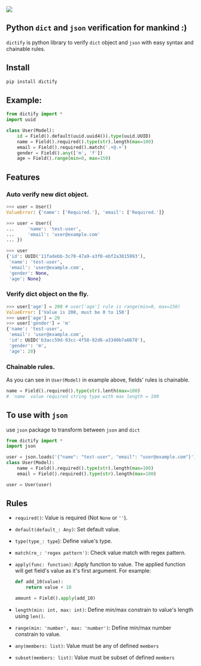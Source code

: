 <img src="./dictify.png">

## Python `dict` and `json` verification for mankind :)

`dictify` is python library to verify `dict` object and `json` with easy syntax and chainable rules.

## Install
```bash
pip install dictify
```

## Example:
```python
from dictify import *
import uuid

class User(Model):
    id = Field().default(uuid.uuid4()).type(uuid.UUID)
    name = Field().required().type(str).length(max=100)
    email = Field().required().match('.+@.+')
    gender = Field().any(['m', 'f'])
    age = Field().range(min=0, max=150)
```

## Features
### Auto verify new dict object.
```python
>>> user = User()
ValueError: {'name': ['Required.'], 'email': ['Required.']}

>>> user = User({
...     'name': 'test-user',
...     'email': 'user@example.com'
... })

>>> user
{'id': UUID('11fadebb-3c70-47a9-a3f0-ebf2a3815993'),
 'name': 'test-user',
 'email': 'user@example.com',
 'gender': None,
 'age': None}
```

### Verify dict object on the fly.
```python
>>> user['age'] = 200 # user['age'] rule is range(min=0, max=150)
ValueError: ['Value is 200, must be 0 to 150']
>>> user['age'] = 20
>>> user['gender'] = 'm'
{'name': 'test-user',
 'email': 'user@example.com',
 'id': UUID('b3acc59d-93cc-4f58-92d6-a3340b7a6678'),
 'gender': 'm',
 'age': 20}
```

### Chainable rules.
As you can see in `User(Model)` in example above, fields' rules is chainable.
```python
name = Field().required().type(str).lenth(max=100)
# `name` value required string type with max length = 100
```

## To use with `json`
use `json` package to transform between `json` and `dict`
```python
from dictify import *
import json

user = json.loads('{"name": "test-user", "email": "user@example.com"}')
class User(Model):
    name = Field().required().type(str).length(max=100)
    email = Field().required().type(str).length(max=100)

user = User(user)
```

## Rules
- `required()`: Value is required (Not `None` or `''`).
- `default(default_: Any)`: Set default value.
- `type(type_: type`): Define value's type.
- `match(re_: 'regex pattern')`: Check value match with regex pattern.
- `apply(func: function)`: Apply function to value. The applied function will get field's value as it's first argument. For example:
    ```python
    def add_10(value):
        return value + 10

    amount = Field().apply(add_10)
    ```

- `length(min: int, max: int)`: Define min/max constrain to value's length using `len()`.
- `range(min: 'number', max: 'number')`: Define min/max number constrain to value.
- `any(members: list)`: Value must be any of defined `members`
- `subset(members: list)`: Value must be subset of defined `members`
